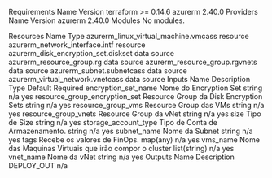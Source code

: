 Requirements
Name	Version
terraform	>= 0.14.6
azurerm	2.40.0
Providers
Name	Version
azurerm	2.40.0
Modules
No modules.

Resources
Name	Type
azurerm_linux_virtual_machine.vmcass	resource
azurerm_network_interface.intf	resource
azurerm_disk_encryption_set.diskset	data source
azurerm_resource_group.rg	data source
azurerm_resource_group.rgvnets	data source
azurerm_subnet.subnetcass	data source
azurerm_virtual_network.vnetcass	data source
Inputs
Name	Description	Type	Default	Required
encryption_set_name	Nome do Encryption Set	string	n/a	yes
resource_group_encryption_set	Resource Group da Disk Encryption Sets	string	n/a	yes
resource_group_vms	Resource Group das VMs	string	n/a	yes
resource_group_vnets	Resource Group da vNet	string	n/a	yes
size	Tipo de Size	string	n/a	yes
storage_account_type	Tipo de Conta de Armazenamento.	string	n/a	yes
subnet_name	Nome da Subnet	string	n/a	yes
tags	Recebe os valores de FinOps.	map(any)	n/a	yes
vms_name	Nome das Maquinas Virtuais que irão compor o cluster	list(string)	n/a	yes
vnet_name	Nome da vNet	string	n/a	yes
Outputs
Name	Description
DEPLOY_OUT	n/a

